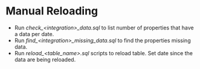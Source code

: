 # Manual Reloading
* Run _check\_\<integration\>\_data.sql_ to list number of properties that have a data per date.
* Run _find\_\<integration\>\_missing\_data.sql_ to find the properties missing data. 
* Run _reload\_\<table\_name\>.sql_ scripts to reload table. Set date since the data are being reloaded.

